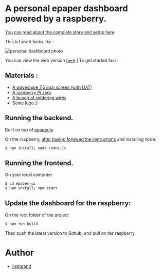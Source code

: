 # A personal epaper dashboard powered by a raspberry.

[You can read about the complete story and setup here](https://lengrand.fr/complete-setup-epaper/)

This is how it looks like :

![personal dashboard photo](/doc/image-21.png)


You can view the web version [here](https://epaper-dashboard-blog.netlify.app/)
]
To get started fast : 

## Materials :

* [A waveshare 7.5 inch screen (with UAT)](https://www.waveshare.com/7.5inch-e-paper.htm)
* [A raspberry Pi zero](https://www.raspberrypi.org/products/raspberry-pi-zero/)
* [A bunch of soldering wires](https://www.amazon.com/TUOFENG-Wire-Solid-different-colored-spools/dp/B07TX6BX47/ref=sr_1_34?dchild=1&keywords=Soldering+Wire&qid=1614031046&sr=8-34)
* [Some lego :)](https://www.amazon.de/Lego-10698-Classic-Gro%C3%9Fe-Bausteine-Box/dp/B00PY3EYQO/ref=sxin_9_ac_d_rm?__mk_de_DE=%C3%85M%C3%85%C5%BD%C3%95%C3%91&ac_md=2-2-bGVnbyBzdGVpbmU%3D-ac_d_rm&cv_ct_cx=lego&dchild=1&keywords=lego&pd_rd_i=B00PY3EYQO&pd_rd_r=5eae0c54-ccbb-4a6f-9244-769b32337e2a&pd_rd_w=XXCMe&pd_rd_wg=iso2P&pf_rd_p=54ea5632-6b46-46db-836f-bc13df6ca6a4&pf_rd_r=G3WK7JTERFGJYNVQRKGG&psc=1&qid=1614031248&sr=1-3-fe323411-17bb-433b-b2f8-c44f2e1370d4)

## Running the backend.

Built on top of [epaper.js](https://github.com/samsonmking/epaper.js)

On the raspberry, [after having followed the instructions](https://www.waveshare.com/wiki/7.5inch_e-Paper_HAT) and installing node.

```bash
$ npm install; node index.js
```

## Running the frontend.

On your local computer

```bash
$ cd epaper-ui
$ npm install; npm start
```

## Update the dashboard for the raspberry:

On the root folder of the project

```bash
$ npm run build
```

Then push the latest version to Github, and pull on the raspberry.

# Author

* [jlengrand](http://twitch.com/jlengrand)

